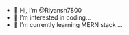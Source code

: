 - 👋 Hi, I’m @Riyansh7800
- 👀 I’m interested in coding...
- 🌱 I’m currently learning MERN stack  ...

<!---
Riyansh7800/Riyansh7800 is a ✨ special ✨ repository because its `README.md` (this file) appears on your GitHub profile.
You can click the Preview link to take a look at your changes.
--->
